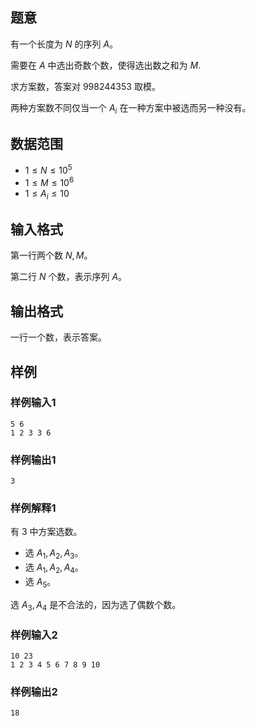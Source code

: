 ## 题意

有一个长度为 $N$ 的序列 $A$。

需要在 $A$ 中选出奇数个数，使得选出数之和为 $M$.

求方案数，答案对 $998244353$ 取模。

两种方案数不同仅当一个 $A_i$ 在一种方案中被选而另一种没有。

## 数据范围

- $1\le N\le 10^5$
- $1\le M\le 10^6$
- $1\le A_i\le 10$

## 输入格式

第一行两个数 $N,M$。

第二行 $N$ 个数，表示序列 $A$。

## 输出格式

一行一个数，表示答案。

## 样例

### 样例输入1

```
5 6
1 2 3 3 6
```

### 样例输出1

```
3
```

### 样例解释1

有 $3$ 中方案选数。

- 选 $A_1,A_2,A_3$。
- 选 $A_1,A_2,A_4$。
- 选 $A_5$。

选 $A_3,A_4$ 是不合法的，因为选了偶数个数。

### 样例输入2

```
10 23
1 2 3 4 5 6 7 8 9 10
```

### 样例输出2

```
18
```
